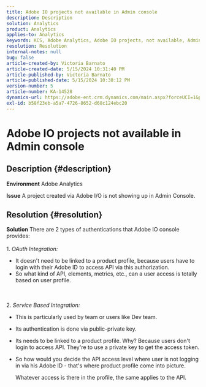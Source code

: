 ```yaml
---
title: Adobe IO projects not available in Admin console
description: Description
solution: Analytics
product: Analytics
applies-to: Analytics
keywords: KCS, Adobe Analytics, Adobe IO projects, not available, Admin Console, OAuth Integration, Service Based Integration
resolution: Resolution
internal-notes: null
bug: false
article-created-by: Victoria Barnato
article-created-date: 5/15/2024 10:31:40 PM
article-published-by: Victoria Barnato
article-published-date: 5/15/2024 10:38:12 PM
version-number: 5
article-number: KA-14528
dynamics-url: https://adobe-ent.crm.dynamics.com/main.aspx?forceUCI=1&pagetype=entityrecord&etn=knowledgearticle&id=676be7df-0a13-ef11-9f8a-6045bd006c82
exl-id: b58f23eb-a5a7-4726-8652-d68c124ebc20
---
```

# Adobe IO projects not available in Admin console

## Description {#description}


<b>Environment</b>
 Adobe Analytics

<b>Issue</b>
 A project created via Adobe I/O is not showing up in Admin Console.


## Resolution {#resolution}


<b>Solution</b>
 There are 2 types of authentications that Adobe IO console provides:
<br><br>1. *OAuth Integration:*
- It doesn't need to be linked to a product profile, because users have to login with their Adobe ID to access API via this authorization.
- So what kind of API, elements, metrics, etc., can a user access is totally based on user profile.

<br><br>2. *Service Based Integration:*
- This is particularly used by team or users like Dev team.

    
- Its authentication is done via public-private key.

    
- Its needs to be linked to a product profile. Why? Because users don't login to access API. They're to use a private key to get the access token.
- So how would you decide the API access level where user is not logging in via his Adobe ID - that's where product profile come into picture.

    Whatever access is there in the profile, the same applies to the API.
